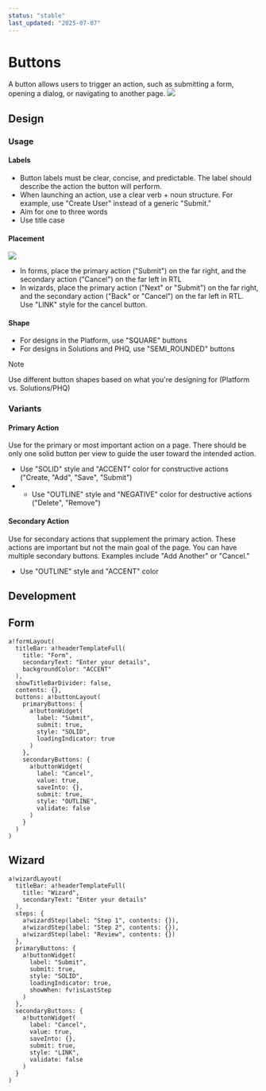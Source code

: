 ```yaml
---
status: "stable"
last_updated: "2025-07-07"
---
```


# Buttons
A button allows users to trigger an action, such as submitting a form, opening a dialog, or navigating to another page.
![](https://github.com/user-attachments/assets/9e39e76b-2133-4271-8fa3-caa2c7f5ef20)

## Design

### Usage 
#### Labels
  * Button labels must be clear, concise, and predictable. The label should describe the action the button will perform.
  * When launching an action, use a clear verb + noun structure. For example, use "Create User" instead of a generic "Submit."
  * Aim for one to three words
  * Use title case

#### Placement
![](https://github.com/user-attachments/assets/0723f84f-3e3d-44ca-ad4e-34c50d0f9ada)
  * In forms, place the primary action ("Submit") on the far right, and the secondary action ("Cancel") on the far left in RTL
  * In wizards, place the primary action ("Next" or "Submit") on the far right, and the secondary action ("Back" or "Cancel") on the far left in RTL. Use "LINK" style for the cancel button.

#### Shape
  * For designs in the Platform, use "SQUARE" buttons
  * For designs in Solutions and PHQ, use "SEMI_ROUNDED" buttons 

> [!NOTE]
> Use different button shapes based on what you're designing for (Platform vs. Solutions/PHQ)

### Variants

#### Primary Action
Use for the primary or most important action on a page. There should be only one solid button per view to guide the user toward the intended action.
* Use "SOLID" style and "ACCENT" color for constructive actions ("Create, "Add", "Save", "Submit")
* * Use "OUTLINE" style and "NEGATIVE" color for destructive actions ("Delete", "Remove")

#### Secondary Action
Use for secondary actions that supplement the primary action. These actions are important but not the main goal of the page. You can have multiple secondary buttons. Examples include "Add Another" or "Cancel."
* Use "OUTLINE" style and "ACCENT" color 

## Development

## Form 
```
a!formLayout(
  titleBar: a!headerTemplateFull(
    title: "Form",
    secondaryText: "Enter your details",
    backgroundColor: "ACCENT"
  ),
  showTitleBarDivider: false,
  contents: {},
  buttons: a!buttonLayout(
    primaryButtons: {
      a!buttonWidget(
        label: "Submit",
        submit: true,
        style: "SOLID",
        loadingIndicator: true
      )
    },
    secondaryButtons: {
      a!buttonWidget(
        label: "Cancel",
        value: true,
        saveInto: {},
        submit: true,
        style: "OUTLINE",
        validate: false
      )
    }
  )
)
```

## Wizard 
```
a!wizardLayout(
  titleBar: a!headerTemplateFull(
    title: "Wizard",
    secondaryText: "Enter your details"
  ),
  steps: {
    a!wizardStep(label: "Step 1", contents: {}),
    a!wizardStep(label: "Step 2", contents: {}),
    a!wizardStep(label: "Review", contents: {})
  },
  primaryButtons: {
    a!buttonWidget(
      label: "Submit",
      submit: true,
      style: "SOLID",
      loadingIndicator: true,
      showWhen: fv!isLastStep
    )
  },
  secondaryButtons: {
    a!buttonWidget(
      label: "Cancel",
      value: true,
      saveInto: {},
      submit: true,
      style: "LINK",
      validate: false
    )
  }
)
```
